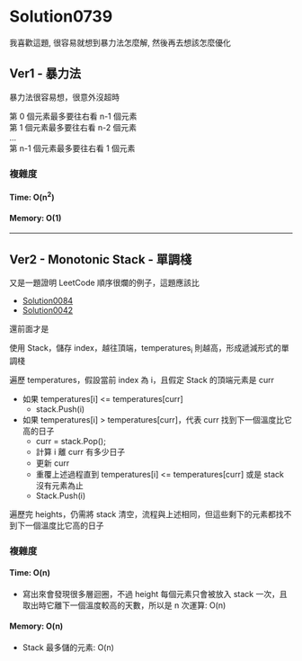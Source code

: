# Solution0739

我喜歡這題, 很容易就想到暴力法怎麼解, 然後再去想該怎麼優化

## Ver1 - 暴力法

暴力法很容易想，很意外沒超時  

第 0 個元素最多要往右看 n-1 個元素  
第 1 個元素最多要往右看 n-2 個元素  
...  
第 n-1 個元素最多要往右看 1 個元素  

### 複雜度

#### Time: O(n<sup>2</sup>)

#### Memory: O(1)

---

## Ver2 - Monotonic Stack - 單調棧

又是一題證明 LeetCode 順序很爛的例子，這題應該比
- [Solution0084](../Solution0051_0100/Solution0084.md)
- [Solution0042](../Solution0001_0050/Solution0042.md)

還前面才是

使用 Stack，儲存 index，越往頂端，temperatures<sub>i</sub> 則越高，形成遞減形式的單調棧  

遍歷 temperatures，假設當前 index 為 i，且假定 Stack 的頂端元素是 curr
- 如果 temperatures[i] <= temperatures[curr]
  - stack.Push(i)
- 如果 temperatures[i] > temperatures[curr]，代表 curr 找到下一個溫度比它高的日子
  - curr = stack.Pop();
  - 計算 i 離 curr 有多少日子
  - 更新 curr
  - 重覆上述過程直到 temperatures[i] <= temperatures[curr] 或是 stack 沒有元素為止
  - Stack.Push(i) 

遍歷完 heights，仍需將 stack 清空，流程與上述相同，但這些剩下的元素都找不到下一個溫度比它高的日子

### 複雜度

#### Time: O(n)
- 寫出來會發現很多層迴圈，不過 height 每個元素只會被放入 stack 一次，且取出時它離下一個溫度較高的天數，所以是 n 次運算: O(n)

#### Memory: O(n)
- Stack 最多儲的元素: O(n)